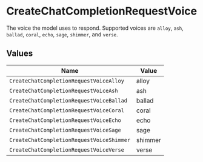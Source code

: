 # CreateChatCompletionRequestVoice

The voice the model uses to respond. Supported voices are `alloy`,
`ash`, `ballad`, `coral`, `echo`, `sage`, `shimmer`, and `verse`.



## Values

| Name                                      | Value                                     |
| ----------------------------------------- | ----------------------------------------- |
| `CreateChatCompletionRequestVoiceAlloy`   | alloy                                     |
| `CreateChatCompletionRequestVoiceAsh`     | ash                                       |
| `CreateChatCompletionRequestVoiceBallad`  | ballad                                    |
| `CreateChatCompletionRequestVoiceCoral`   | coral                                     |
| `CreateChatCompletionRequestVoiceEcho`    | echo                                      |
| `CreateChatCompletionRequestVoiceSage`    | sage                                      |
| `CreateChatCompletionRequestVoiceShimmer` | shimmer                                   |
| `CreateChatCompletionRequestVoiceVerse`   | verse                                     |
